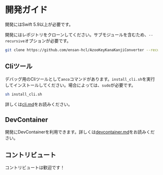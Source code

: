 # 開発ガイド

開発にはSwift 5.9以上が必要です。

開発にはレポジトリをクローンしてください。サブモジュールを含むため、`--recursive`オプションが必要です。

```bash
git clone https://github.com/ensan-hcl/AzooKeyKanaKanjiConverter --recursive
```

## Cliツール

デバッグ用のCliツールとして`anco`コマンドがあります。`install_cli.sh`を実行してインストールしてください。場合によっては、`sudo`が必要です。

```bash
sh install_cli.sh
```

詳しくは[cli.md](./cli.md)をお読みください。

## DevContainer

開発にDevContainerを利用できます。詳しくは[devcontainer.md](./devcontainer.md)をお読みください。

## コントリビュート

コントリビュートは歓迎です！
